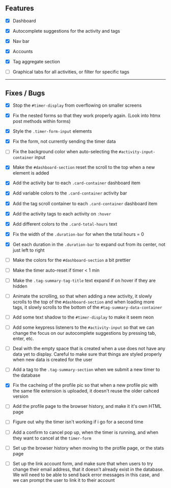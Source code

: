 ## Features

- [x] Dashboard

- [x] Autocomplete suggestions for the activity and tags

- [x] Nav bar

- [x] Accounts

- [x] Tag aggregate section

- [ ] Graphical tabs for all activities, or filter for specific tags

---

## Fixes / Bugs

- [x] Stop the `#timer-display` from overflowing on smaller screens

- [x] Fix the nested forms so that they work properly again. (Look into htmx post methods within forms)

- [x] Style the `.timer-form-input` elements

- [x] Fix the form, not currently sending the timer data

- [ ] Fix the background color when auto-selecting the `#activity-input-container` input

- [x] Make the `#dashboard-section` reset the scroll to the top when a new element is added

- [x] Add the activity bar to each `.card-container` dashboard item

- [x] Add variable colors to the `.card-container` activity bar

- [x] Add the tag scroll container to each `.card-container` dashboard item

- [x] Add the activity tags to each activity on `:hover`

- [x] Add different colors to the `.card-total-hours` text

- [x] Fix the width of the `.duration-bar` for when the total hours = 0

- [x] Get each duration in the `.duration-bar` to expand out from its center, not just left to right

- [ ] Make the colors for the `#dashboard-section` a bit prettier

- [ ] Make the timer auto-reset if timer < 1 min

- [ ] Make the `.tag-summary-tag-title` text expand if on hover if they are hidden

- [ ] Animate the scrolling, so that when adding a new activity, it slowly scrolls to the top of the `#dashboard-section` and when loading more tags, it slowly scrolls to the bottom of the `#tag-summary-data-container`

- [ ] Add some text shadow to the `#timer-display` to make it seem neon

- [ ] Add some keypress listeners to the `#activity-input` so that we can change the focus on our autocomplete suggestions by pressing tab, enter, etc.

- [ ] Deal with the empty space that is created when a use does not have any data yet to display. Careful to make sure that things are styled properly when new data is created for the user

- [ ] Add a tag to the `.tag-summary-section` when we submit a new timer to the database

- [x] Fix the cacheing of the profile pic so that when a new profile pic with the same file extension is uploaded, it doesn't reuse the older cahced version

- [ ] Add the profile page to the browser history, and make it it's own HTML page

- [ ] Figure out why the timer isn't working if i go for a second time

- [ ] Add a confirm to cancel pop up, when the timer is running, and when they want to cancel at the `timer-form`

- [ ] Set up the browser history when moving to the profile page, or the stats page

- [ ] Set up the link account form, and make sure that when users to try change their email address, that it doesn't already exist in the database. We will need to be able to send back error messages in this case, and we can prompt the user to link it to their account

